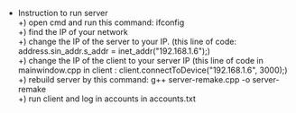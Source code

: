 - Instruction to run server <br>
    +) open cmd and run this command: ifconfig <br>
    +) find the IP of your network <br>
    +) change the IP of the server to your IP. (this line of code: address.sin_addr.s_addr = inet_addr("192.168.1.6");) <br>
    +) change the IP of the client to your server IP (this line of code in mainwindow.cpp in client : client.connectToDevice("192.168.1.6", 3000);) <br>
    +) rebuild server by this command: g++ server-remake.cpp -o server-remake <br>
    +) run client and log in accounts in accounts.txt <br>
